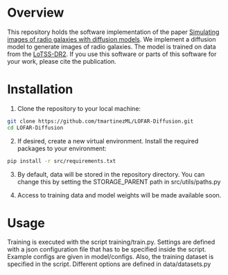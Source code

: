 # Overview
This repository holds the software implementation of the paper [Simulating images of radio galaxies with diffusion models](https://arxiv.org/abs/2410.07794). We implement a diffusion model to generate images of radio galaxies. The model is trained on data from the [LoTSS-DR2](https://lofar-surveys.org/dr2_release.html). If you use this software or parts of this software for your work, please cite the publication.


# Installation

1. Clone the repository to your local machine:
```bash
git clone https://github.com/tmartinezML/LOFAR-Diffusion.git
cd LOFAR-Diffusion
```

2. If desired, create a new virtual environment. Install the required packages to your environment:
```bash
pip install -r src/requirements.txt
```

3. By default, data will be stored in the repository directory. You can change this by setting the STORAGE_PARENT path in  src/utils/paths.py

4. Access to training data and model weights will be made available soon.

# Usage

Training is executed with the script training/train.py. Settings are defined with a json configuration file that has to be specified inside the script. Example configs are given in model/configs. Also, the training dataset is specified in the script. Different options are defined in data/datasets.py